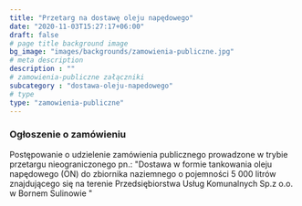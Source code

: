 ```yaml
---
title: "Przetarg na dostawę oleju napędowego"
date: "2020-11-03T15:27:17+06:00"
draft: false
# page title background image
bg_image: "images/backgrounds/zamowienia-publiczne.jpg"
# meta description
description : ""
# zamowienia-publiczne załączniki
subcategory : "dostawa-oleju-napedowego"
# type
type: "zamowienia-publiczne"
---
```



### Ogłoszenie o zamówieniu

Postępowanie o udzielenie zamówienia publicznego prowadzone w trybie przetargu nieograniczonego pn.: "Dostawa w formie tankowania oleju napędowego (ON) do zbiornika naziemnego o pojemności 5 000 litrów znajdującego się na terenie Przedsiębiorstwa Usług Komunalnych Sp.z o.o. w Bornem Sulinowie "
